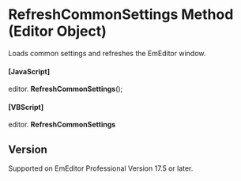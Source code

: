 # RefreshCommonSettings Method (Editor Object)

Loads common settings and refreshes the EmEditor window.

#### \[JavaScript\]

editor. **RefreshCommonSettings**();

#### \[VBScript\]

editor. **RefreshCommonSettings**

## Version

Supported on EmEditor Professional Version 17.5 or later.